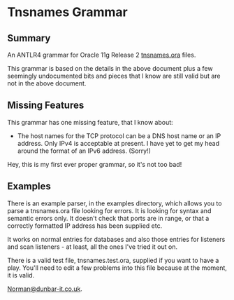 # Tnsnames Grammar

## Summary

An ANTLR4 grammar for Oracle 11g Release 2 [tnsnames.ora](http://docs.oracle.com/cd/E11882_01/network.112/e10835/tnsnames.htm "Oracle's tnsnames.ora specification documnt") files.

This grammar is based on the details in the above document plus a few seemingly undocumented bits and pieces that I know are still valid but are not in the above document.

## Missing Features

This grammar has one missing feature, that I know about:

* The host names for the TCP protocol can be a DNS host name or an IP address. Only IPv4 is acceptable at present. I have yet to get my head around the format of an IPv6 address. (Sorry!)


Hey, this is my first ever proper grammar, so it's not too bad!

## Examples

There is an example parser, in the examples directory, which allows you to parse a tnsnames.ora file looking for errors. It is looking for syntax and semantic errors only. It doesn't check that ports are in range, or that a correctly formatted IP address has been supplied etc.

It works on normal entries for databases and also those entries for listeners and scan listeners - at least, all the ones I've tried it out on.

There is a valid test file, tnsnames.test.ora, supplied if you want to have a play. You'll need to edit a few problems into this file because at the moment, it is valid.


Norman@dunbar-it.co.uk.





